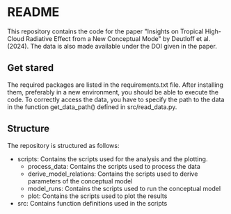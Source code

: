# README

This repository contains the code for the paper "Insights on Tropical High-Cloud Radiative Effect from
a New Conceptual Mode" by Deutloff et al. (2024). The data is also made available under the DOI given in the paper. 

## Get stared 
The required packages are listed in the requirements.txt file. After installing them, preferably in a new environment, you should be able to execute the code. To correctly access the data, you have to specify the path to the data in the function get_data_path() defined in src/read_data.py. 

## Structure 
The repository is structured as follows:
- scripts: Contains the scripts used for the analysis and the plotting.
    - process_data: Contains the scripts used to process the data
    - derive_model_relations: Contains the scripts used to derive parameters of the conceptual model
    - model_runs: Contains the scripts used to run the conceptual model
    - plot: Contains the scripts used to plot the results
- src: Contains function definitions used in the scripts
